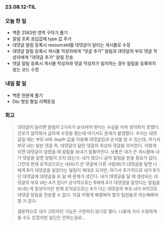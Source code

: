 ### 23.08.12-TIL
### 오늘 한 일
- 백준 2583번 영역 구하기 풀기
- 알림 조회 응답값에 type 값 추가
- 대댓글 알림 등록시 resourceId를 대댓글이 달리는 게시물로 수정
- 대댓글 알림 등록시 게시물 작성자에게 "댓글 추가" 알림과 대댓글의 부모 댓글 작성자에게 "대댓글 추가" 알림 전송
- 댓글 알림 등록시 게시물 작성자와 댓글 작성자가 일치하는 경우 알림을 등록하지 않는 코드 수정

### 내일 할 일
- 백준 한문제 풀기
- Dto 명칭 통일 리팩토링

### 회고
> 대댓글이 달리면 알림이 2가지가 보내져야 한다는 사실을 미처 생각하지 못했다. 진로가 알려줘서 급하게 수정을 했는데 여기서도 문제가 발생했다.
> 우리는 대댓글일 때는 부모 id와 depth 값을 이용해 대댓글임과 순서를 알 수 있는데, 여기서 부모 id는 일반 댓글 즉, 대댓글이 달린 댓글의 최상위 댓글을 의미한다.
> 이렇게 되면 대댓글이 달렸을 때 알림을 보내기 힘들어진다.
> 보통은 내가 쓴 게시물에 내가 댓글을 달면 알림이 오지 않는다. 내가 썼으니 굳이 알림을 받을 필요가 없다. 그런데 현재 로직상으로는 내(A)가 쓴 댓글에 다른 사람(B)가 대댓글을 달면
> 나에게 B가 대댓글을 달았다는 알림이 제대로 오지만, 여기서 추가적으로 내가 B가 단 대댓글에 대댓글을 또 달 때 문제가 생긴다. 내가 대댓글을 달 때 생성되는 대댓글의 부모 id는 A가 된다!!
> 상식적으로는 B에게 A가 대댓글을 달았다는 알림을 보내는게 정상이지만 현재 로직상으로는 A가 다는 대댓글의 부모 id가 A이므로 대댓글 알림을 전송할 수 없다.
> 이걸 어떻게 해결해야 할지 팀원들과 의논해봐야할 거 같다.
>
> 결론적으로 내가 고민하던 기능은 구현하지 않기로 했다. 나중에 가서 수정하게 될 수도 있겠지만 일단은 안하는걸로...
